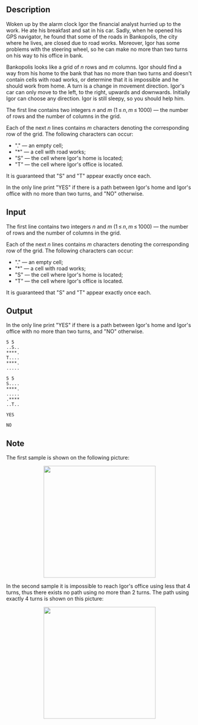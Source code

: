 ## Description

<div><p>Woken up by the alarm clock Igor the financial analyst hurried up to the work. He ate his breakfast and sat in his car. Sadly, when he opened his GPS navigator, he found that some of the roads in Bankopolis, the city where he lives, are closed due to road works. Moreover, Igor has some problems with the steering wheel, so he can make <span class="tex-font-style-bf">no more than two turns</span> on his way to his office in bank.</p><p>Bankopolis looks like a grid of <span class="tex-span"><i>n</i></span> rows and <span class="tex-span"><i>m</i></span> columns. Igor should find a way from his home to the bank that has no more than two turns and doesn't contain cells with road works, or determine that it is impossible and he should work from home. A turn is a change in movement direction. Igor's car can only move to the left, to the right, upwards and downwards. Initially Igor can choose any direction. Igor is still sleepy, so you should help him.</p></div><div class="input-specification"><p>The first line contains two integers <span class="tex-span"><i>n</i></span> and <span class="tex-span"><i>m</i></span> (<span class="tex-span">1 ≤ <i>n</i>, <i>m</i> ≤ 1000</span>)&nbsp;— the number of rows and the number of columns in the grid.</p><p>Each of the next <span class="tex-span"><i>n</i></span> lines contains <span class="tex-span"><i>m</i></span> characters denoting the corresponding row of the grid. The following characters can occur: </p><ul> <li> "<span class="tex-font-style-tt">.</span>" — an empty cell; </li><li> "<span class="tex-font-style-tt">*</span>" — a cell with road works; </li><li> "<span class="tex-font-style-tt">S</span>" — the cell where Igor's home is located; </li><li> "<span class="tex-font-style-tt">T</span>" — the cell where Igor's office is located. </li></ul><p>It is guaranteed that "<span class="tex-font-style-tt">S</span>" and "<span class="tex-font-style-tt">T</span>" appear exactly once each.</p></div><div class="output-specification"><p>In the only line print "<span class="tex-font-style-tt">YES</span>" if there is a path between Igor's home and Igor's office with no more than two turns, and "<span class="tex-font-style-tt">NO</span>" otherwise.</p></div>

## Input

<p>The first line contains two integers <span class="tex-span"><i>n</i></span> and <span class="tex-span"><i>m</i></span> (<span class="tex-span">1 ≤ <i>n</i>, <i>m</i> ≤ 1000</span>)&nbsp;— the number of rows and the number of columns in the grid.</p><p>Each of the next <span class="tex-span"><i>n</i></span> lines contains <span class="tex-span"><i>m</i></span> characters denoting the corresponding row of the grid. The following characters can occur: </p><ul> <li> "<span class="tex-font-style-tt">.</span>" — an empty cell; </li><li> "<span class="tex-font-style-tt">*</span>" — a cell with road works; </li><li> "<span class="tex-font-style-tt">S</span>" — the cell where Igor's home is located; </li><li> "<span class="tex-font-style-tt">T</span>" — the cell where Igor's office is located. </li></ul><p>It is guaranteed that "<span class="tex-font-style-tt">S</span>" and "<span class="tex-font-style-tt">T</span>" appear exactly once each.</p>

## Output

<p>In the only line print "<span class="tex-font-style-tt">YES</span>" if there is a path between Igor's home and Igor's office with no more than two turns, and "<span class="tex-font-style-tt">NO</span>" otherwise.</p>





```input1
5 5
..S..
****.
T....
****.
.....

```




```input2
5 5
S....
****.
.....
.****
..T..

```




```output1
YES
```




```output2
NO
```



## Note

<p>The first sample is shown on the following picture:</p><center> <img class="tex-graphics" src="file://yptffrhT.png" style="max-width: 100.0%;max-height: 100.0%;" width="302px"> </center><p>In the second sample it is impossible to reach Igor's office using less that <span class="tex-span">4</span> turns, thus there exists no path using no more than <span class="tex-span">2</span> turns. The path using exactly <span class="tex-span">4</span> turns is shown on this picture:</p><center> <img class="tex-graphics" src="file://cEN5PVou.png" style="max-width: 100.0%;max-height: 100.0%;" width="302px"> </center>
